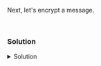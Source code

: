 

Next, let's encrypt a message. 

<br>

### Solution
<details>
<summary>Solution</summary>

Create a secret message (press 'i' to insert, type your message, press 'ESC', type ':wq!', press enter).

```plain
vim message.txt
```{{exec}}

Encrypt your message.

```plain
openssl pkeyutl -encrypt -pubin -inkey public.pem -in message.txt -out message.enc
```{{exec}}

Check the content of the message.enc.

```plain
xxd message.enc
```{{exec}}

</details>